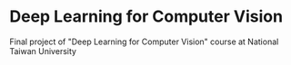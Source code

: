 # Deep Learning for Computer Vision
Final project of "Deep Learning for Computer Vision" course at National Taiwan University
